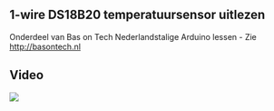 ## 1-wire DS18B20 temperatuursensor uitlezen
Onderdeel van Bas on Tech Nederlandstalige Arduino lessen - Zie http://basontech.nl

## Video
[![](http://img.youtube.com/vi/_kC0871xKks/0.jpg)](https://www.youtube.com/watch?v=_kC0871xKks "1-wire DS18B20 temperatuursensor uitlezen")